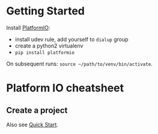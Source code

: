 # Getting Started

Install [PlatformIO](https://docs.platformio.org/en/latest/installation.html#):

* install udev rule, add yourself to `dialup` group
* create a python2 virtualenv
* `pip install platformio`

On subsequent runs: `source ~/path/to/venv/bin/activate`.

# Platform IO cheatsheet

## Create a project

Also see [Quick Start](https://docs.platformio.org/en/latest/quickstart.html).
